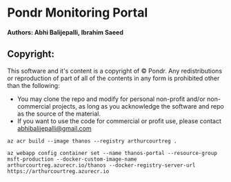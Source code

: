 # Pondr Monitoring Portal
#### Authors: Abhi Balijepalli, Ibrahim Saeed

## Copyright: 
This software and it's content is a copyright of © Pondr. Any redistributions or reproduction of part of all of the contents in any form is prohibited other than the following: 
- You may clone the repo and modify for personal non-profit and/or non-commercial projects, as long as you acknowledge the software and repo as the source of the material.
- If you want to use the code for commercial or profit use, please contact abhibalijepalli@gmail.com



`az acr build --image thanos --registry arthurcourtreg .`    

`az webapp config container set --name thanos-portal --resource-group msft-production --docker-custom-image-name arthurcourtreg.azurecr.io/thanos --docker-registry-server-url https://arthurcourtreg.azurecr.io`
